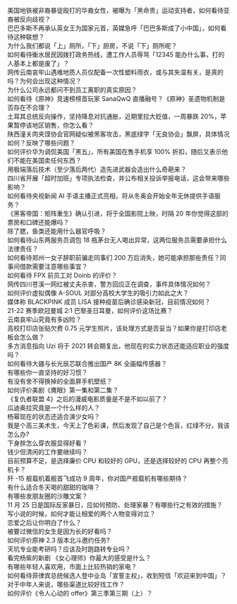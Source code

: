 美国地铁被非裔暴徒殴打的华裔女性，被曝为「黑命贵」运动支持者，如何看待亚裔被反向歧视？  
巴巴多斯不再承认英女王为国家元首，英媒急呼「巴巴多斯成了小中国」，如何看待这种联想？  
为什么我们都说「上」厕所，「下」厨房，不说「下」厕所呢？  
如何看待衡水居民因拨打政务热线，遭工作人员辱骂「12345 能办什么事，打的人基本上都是废了」？  
网传云南哀牢山遇难地质人员仅配备一次性塑料雨衣，或与其失温有关，是真的吗？为何会出现这种情况？  
为什么公司永远都问不到员工离职的真实原因？  
如何看待《原神》竞速榜榜首玩家 SanaQwQ 直播融号？《原神》圣遗物机制是否存在不合理？  
土耳其总统反向操作，坚持降息对抗通胀，近期里拉大贬值，一周暴跌 20%，苹果暂停该地区销售，你怎么看？  
陕西潼关肉夹馍协会官网疑似被黑客攻击，黑底绿字「无良协会」飘屏，具体情况如何？反映了哪些问题？  
如何评价华为调侃美国「黑五」，所有美国在售手机享 100% 折扣，随后又表示他们不能在美国卖任何东西？  
用极端落后技术（至少落后两代）造先进武器会造出什么奇葩来？  
四川省开展「超时加班」专项执法检查，并公布相关投诉举报电话，这会带来哪些影响？  
如何看待央视新闻 AI 手语主播正式亮相，将从冬奥会开始全年无休提供手语服务？  
《黑客帝国：矩阵重生》确认引进，将于全国影院上映，时隔 20 年你觉得这部的票房和口碑还能爆吗？  
除了腮，鱼类还能用什么器官呼吸？  
如何看待山东两服务员调包 18 瓶茅台无人喝出异常，这两位服务员需要承担什么法律责任？  
如何看待郑州一女子辞职前骗走同事们 200 万后消失，她可能承担那些责任？同事间借款需要注意哪些事宜？  
如何看待 FPX 前员工对 Doinb 的评价？  
网传四川苍溪一网红被丈夫杀害，警方回应正在调查，事件具体情况如何？  
如何评价虚拟偶像 A-SOUL 对部分高校大学生的吸引力如此之大？  
媒体称 BLACKPINK 成员 LISA 接种疫苗后确诊感染新冠，目前情况如何？  
21-22 赛季欧冠曼城 2:1 巴黎圣日耳曼，如何评价这场比赛？  
云南哀牢山究竟有多凶险？  
高校打印店张贴欠费 0.75 元学生照片，该处理方式是否妥当？如果你是打印店老板会怎么做？  
多方消息指向 Uzi 将于 2021 转会期复出，他现在的实力状态还能适应职业的强度吗？  
如何看待大疆与长光辰芯联合推出国产 8K 全画幅传感器？  
有哪些你一直坚持的好习惯？  
有没有舍不得换掉的全面屏手机壁纸？  
如何评价美剧《鹰眼》第一集和第二集？  
《复仇者联盟 4》之后的漫威电影质量是不是不如以前了？  
瓜迪奥拉究竟是一个什么样的人？  
杨幂现在的状态还适合演少女吗？  
我是个高三美术生，今天上了色彩课，然后发现了自己是个色盲，红绿不分，我该怎么办?  
下身胖怎么穿衣服显得好看？  
钱少但清闲的工作要继续吗？  
目前预算不足，是选择廉价 CPU 和较好的 GPU，还是选择较好的 CPU 再整个亮机卡？  
歼 -15 舰载机着舰首飞成功 9 周年，你对国产舰载机有哪些期待？  
有什么适合冬天喝的甜甜的咖啡？  
有哪些发朋友圈的沙雕文案？  
11 月 25 日是国际反家暴日，应如何预防、处理家暴？有哪些行之有效的措施？  
写小说的时候，如何才能让相爱的两个人物变得对立？  
恋爱之后让你明白了什么？  
被要过微信的女生是因为长的好看吗？  
如何评价原神 2.3 版本北斗邀约任务?  
天坑专业能考研吗？应该及时跑路转专业吗？  
看完杨紫的新剧 《女心理师》你最大的感受是什么？  
有哪些年轻人喜欢用，市面上比较热销的家电？  
如何看待菲律宾总统候选人登中业岛「宣誓主权」，收到短信「欢迎来到中国」？  
对于中年人来说，哪些渠道比较好找工作？  
如何评价《令人心动的 offer》第三季第三期（上）？  
